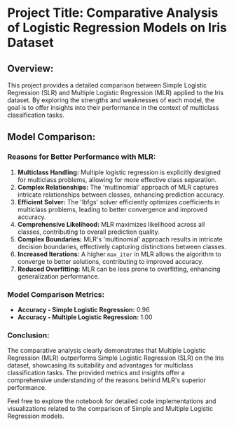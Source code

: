 
# Project Title: Comparative Analysis of Logistic Regression Models on Iris Dataset

## Overview:
This project provides a detailed comparison between Simple Logistic Regression (SLR) and Multiple Logistic Regression (MLR) applied to the Iris dataset. By exploring the strengths and weaknesses of each model, the goal is to offer insights into their performance in the context of multiclass classification tasks.

## Model Comparison:

### Reasons for Better Performance with MLR:

1. **Multiclass Handling:** Multiple logistic regression is explicitly designed for multiclass problems, allowing for more effective class separation.
2. **Complex Relationships:** The 'multinomial' approach of MLR captures intricate relationships between classes, enhancing prediction accuracy.
3. **Efficient Solver:** The 'lbfgs' solver efficiently optimizes coefficients in multiclass problems, leading to better convergence and improved accuracy.
4. **Comprehensive Likelihood:** MLR maximizes likelihood across all classes, contributing to overall prediction quality.
5. **Complex Boundaries:** MLR's 'multinomial' approach results in intricate decision boundaries, effectively capturing distinctions between classes.
6. **Increased Iterations:** A higher `max_iter` in MLR allows the algorithm to converge to better solutions, contributing to improved accuracy.
7. **Reduced Overfitting:** MLR can be less prone to overfitting, enhancing generalization performance.

### Model Comparison Metrics:

- **Accuracy - Simple Logistic Regression:** 0.96
- **Accuracy - Multiple Logistic Regression:** 1.00

### Conclusion:
The comparative analysis clearly demonstrates that Multiple Logistic Regression (MLR) outperforms Simple Logistic Regression (SLR) on the Iris dataset, showcasing its suitability and advantages for multiclass classification tasks. The provided metrics and insights offer a comprehensive understanding of the reasons behind MLR's superior performance.

Feel free to explore the notebook for detailed code implementations and visualizations related to the comparison of Simple and Multiple Logistic Regression models.
